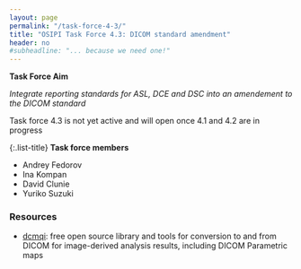 ```yaml
---
layout: page
permalink: "/task-force-4-3/"
title: "OSIPI Task Force 4.3: DICOM standard amendment"
header: no
#subheadline: "... because we need one!"
---
```


**Task Force Aim**

*Integrate reporting standards for ASL, DCE and DSC into an amendement to the DICOM standard*

Task force 4.3 is not yet active and will open once 4.1 and 4.2 are in progress

{:.list-title}
**Task force members**

- Andrey Fedorov
- Ina Kompan
- David Clunie
- Yuriko Suzuki


### Resources

* [dcmqi](https://github.com/QIICR/dcmqi): free open source library and tools for conversion to and from DICOM for image-derived analysis results, including DICOM Parametric maps


